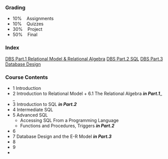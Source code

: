 
### Grading
- 10%    Assignments
- 10%    Quizzes
- 30%    Project 
- 50%    Final


### Index
[DBS Part.1 Relational Model & Relational Algebra](https://www.yuque.com/xianyuxuan/coding/dbs_1?view=doc_embed)
[DBS Part.2 SQL](https://www.yuque.com/xianyuxuan/coding/dbs_2?view=doc_embed)
[DBS Part.3 Database Design](https://www.yuque.com/xianyuxuan/coding/dbs_3?view=doc_embed)


### Course Contents

- 1 Introduction
- 2 Introduction to Relational Model + 6.1 The Relational Algebra **_in Part.1_**_ _
- 3 Introduction to SQL **_in Part.2_**
- 4 Intermediate SQL 
- 5 Advanced SQL 
   - Accessing SQL From a Programming Language
   - Functions and Procedures, Triggers **_in Part.2_**
- 6 
- 7 Database Design and the E-R Model **_in Part.3_**
- 8
- 9
- <br />
